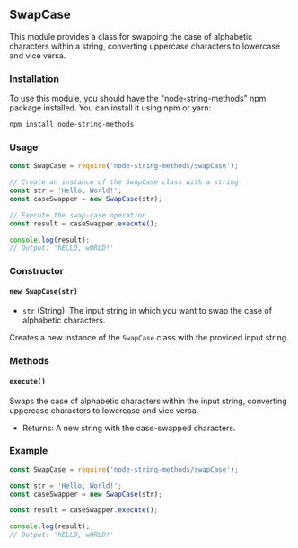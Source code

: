 ## SwapCase

This module provides a class for swapping the case of alphabetic characters within a string, converting uppercase characters to lowercase and vice versa.

### Installation

To use this module, you should have the "node-string-methods" npm package installed. You can install it using npm or yarn:

```bash
npm install node-string-methods
```

### Usage

```javascript
const SwapCase = require('node-string-methods/swapCase');

// Create an instance of the SwapCase class with a string
const str = 'Hello, World!';
const caseSwapper = new SwapCase(str);

// Execute the swap-case operation
const result = caseSwapper.execute();

console.log(result);
// Output: 'hELLO, wORLD!'
```

### Constructor

#### `new SwapCase(str)`

- `str` (String): The input string in which you want to swap the case of alphabetic characters.

Creates a new instance of the `SwapCase` class with the provided input string.

### Methods

#### `execute()`

Swaps the case of alphabetic characters within the input string, converting uppercase characters to lowercase and vice versa.

- Returns: A new string with the case-swapped characters.

### Example

```javascript
const SwapCase = require('node-string-methods/swapCase');

const str = 'Hello, World!';
const caseSwapper = new SwapCase(str);

const result = caseSwapper.execute();

console.log(result);
// Output: 'hELLO, wORLD!'
```
